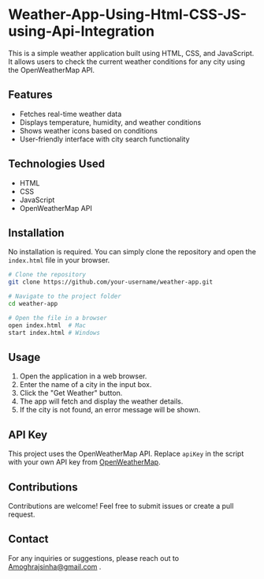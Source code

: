 # Weather-App-Using-Html-CSS-JS-using-Api-Integration


This is a simple weather application built using HTML, CSS, and JavaScript. It allows users to check the current weather conditions for any city using the OpenWeatherMap API.

## Features
- Fetches real-time weather data
- Displays temperature, humidity, and weather conditions
- Shows weather icons based on conditions
- User-friendly interface with city search functionality

## Technologies Used
- HTML
- CSS
- JavaScript
- OpenWeatherMap API

## Installation
No installation is required. You can simply clone the repository and open the `index.html` file in your browser.

```bash
# Clone the repository
git clone https://github.com/your-username/weather-app.git

# Navigate to the project folder
cd weather-app

# Open the file in a browser
open index.html  # Mac
start index.html # Windows
```

## Usage
1. Open the application in a web browser.
2. Enter the name of a city in the input box.
3. Click the "Get Weather" button.
4. The app will fetch and display the weather details.
5. If the city is not found, an error message will be shown.

## API Key
This project uses the OpenWeatherMap API. Replace `apiKey` in the script with your own API key from [OpenWeatherMap](https://openweathermap.org/).

## Contributions
Contributions are welcome! Feel free to submit issues or create a pull request.

## Contact
For any inquiries or suggestions, please reach out to Amoghrajsinha@gmail.com .

